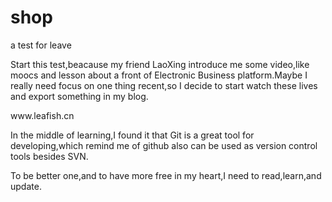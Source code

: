 # shop
a test for leave
<p>Start this test,beacause my friend LaoXing introduce me some video,like moocs and lesson about a front of Electronic Business platform.Maybe I really need focus on one thing recent,so I decide to start watch these lives and export something in my blog.</p>
www.leafish.cn
<p>In the middle of learning,I found it that Git is a great tool for developing,which remind me of github also can be used as  version control tools besides SVN.</p>
To be better one,and to have more free in my heart,I need to read,learn,and update.
